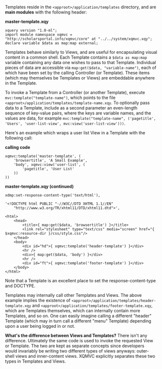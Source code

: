 Templates reside in the `<approot>/application/templates` directory, and are **main modules** with the following header:

**master-template.xqy**
```
xquery version "1.0-ml";
import module namespace xqmvc = "http://scholarsportal.info/xqmvc/core" at "../../system/xqmvc.xqy";
declare variable $data as map:map external;
```

Templates behave similarly to Views, and are useful for encapsulating visual content in a common shell.  Each Template contains a `$data as map:map` variable containing any data one wishes to pass to that Template.  Individual pieces of data are accessible via `map:get($data, "variable-name")`, each of which have been set by the calling Controller (or Template).  These items (which may themselves be Templates or Views) are embeddable anywhere in the Template.

To invoke a Template from a Controller (or another Template), execute `mvc:template("template-name")`, which points to the file `<approot>/application/templates/template-name.xqy`.  To optionally pass data to a Template, include as a second parameter an even-length sequence of key-value pairs, where the keys are variable names, and the values are data, for example `mvc:template("template-name", ('pagetitle', 'Users', 'user-list-view', mvc:view('user-list-view')))`.

Here's an example which wraps a user list View in a Template with the following call:

**calling code**
```
xqmvc:template('master-template', (
	'browsertitle', 'A Small Example',
	'body', xqmvc:view('user-list', (
		'pagetitle', 'User List'
	))
))
```

**master-template.xqy (continued)**
```
xdmp:set-response-content-type('text/html'),

'<!DOCTYPE html PUBLIC "-//W3C//DTD XHTML 1.1//EN"
	"http://www.w3.org/TR/xhtml11/DTD/xhtml11.dtd">',

<html>
	<head>
		<title>{ map:get($data, 'browsertitle') }</title>
		<link rel="stylesheet" type="text/css" media="screen" href="{ $xqmvc:resource-dir }/css/style.css"/>
	</head>
	<body>
		<div id="hd">{ xqmvc:template('header-template') }</div>
		<hr />
		<div>{ map:get($data, 'body') }</div>
		<hr />
		<div id="ft">{ xqmvc:template('footer-template') }</div>
	</body>
</html>
```

Note that a Template is an excellent place to set the response-content-type and DOCTYPE.

Templates may internally call other Templates and Views.  The above example implies the existence of `<approot>/application/templates/header-template.xqy` and `<approot>/application/templates/footer-template.xqy`, which are Templates themselves, which can internally contain more Templates, and so on.  One can easily imagine calling a different "header" Template (which may in turn call a different "menu" Template) depending upon a user being logged in or not.

**What's the difference between Views and Templates?**  There isn't any difference.  Ultimately the same code is used to invoke the requested View or Template.  The two are kept as separate concepts since developers would invariably be writing two different types of views anyways: outer-shell views and inner-content views.  XQMVC explicitly separates these two types in Templates and Views.